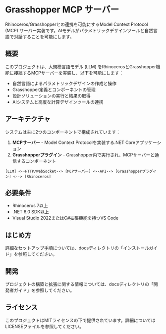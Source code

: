 # Grasshopper MCP サーバー

Rhinoceros/Grasshopperとの連携を可能にするModel Context Protocol (MCP) サーバー実装です。AIモデルがパラメトリックデザインツールと自然言語で対話することを可能にします。

## 概要

このプロジェクトは、大規模言語モデル (LLM) をRhinocerosとGrasshopper機能に接続するMCPサーバーを実装し、以下を可能にします：

- 自然言語によるパラメトリックデザインの作成と操作
- Grasshopper定義とコンポーネントの管理
- 設計ソリューションの実行と結果の取得
- AIシステムと高度な計算デザインツールの連携

## アーキテクチャ

システムは主に2つのコンポーネントで構成されています：

1. **MCPサーバー** - Model Context Protocolを実装する.NET Coreアプリケーション
2. **Grasshopperプラグイン** - Grasshopper内で実行され、MCPサーバーと通信するコンポーネント

```
[LLM] <--HTTP/WebSocket--> [MCPサーバー] <--API--> [Grasshopperプラグイン] <--> [Rhinoceros]
```

## 必要条件

- Rhinoceros 7以上
- .NET 6.0 SDK以上
- Visual Studio 2022またはC#拡張機能を持つVS Code

## はじめ方

詳細なセットアップ手順については、docsディレクトリの「インストールガイド」を参照してください。

## 開発

プロジェクトの構築と拡張に関する情報については、docsディレクトリの「開発者ガイド」を参照してください。

## ライセンス

このプロジェクトはMITライセンスの下で提供されています。詳細についてはLICENSEファイルを参照してください。
